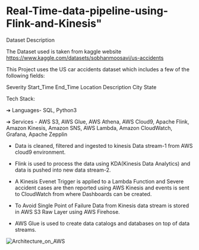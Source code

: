 # Real-Time-data-pipeline-using-Flink-and-Kinesis"

Dataset Description

The Dataset used is taken from kaggle website https://www.kaggle.com/datasets/sobhanmoosavi/us-accidents

This Project uses the US car accidents dataset which includes a few of the following fields:

Severity
Start_Time
End_Time
Location
Description
City
State

Tech Stack:

➔ Languages-
SQL, Python3

➔ Services -
AWS S3, AWS Glue, AWS Athena, AWS Cloud9, Apache Flink, Amazon Kinesis, Amazon SNS, AWS Lambda, Amazon CloudWatch, Grafana, Apache Zepplin

* Data is cleaned, filtered and ingested to kinesis Data stream-1 from AWS cloud9 environment.
* Flink is used to process the data using KDA(Kinesis Data Analytics) and data is pushed into new data stream-2.
* A Kinesis Evenet Trigger is applied to a Lambda Function and  Severe accident cases are then reported using AWS Kinesis and events is sent to CloudWatch from where Dashboards can be created.

* To Avoid Single Point of Failure Data from Kinesis data stream is stored in AWS S3 Raw Layer using AWS Firehose.
* AWS Glue is used to create data catalogs and databases on top of data streams.

![Architecture_on_AWS](https://user-images.githubusercontent.com/127664338/225127667-c296f94a-2570-452b-80f2-4b2e31453d6e.jpg)







